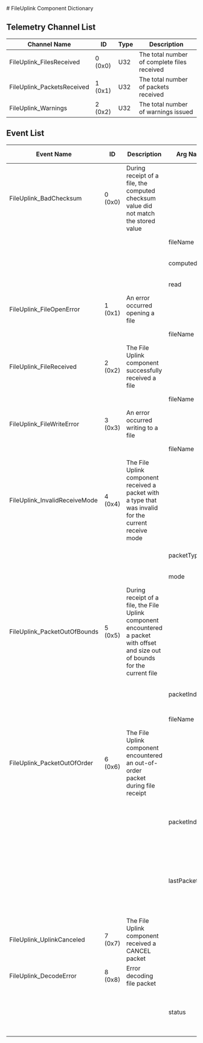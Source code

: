 <title>FileUplink Component Dictionary</title>
# FileUplink Component Dictionary


## Telemetry Channel List

|Channel Name|ID|Type|Description|
|---|---|---|---|
|FileUplink_FilesReceived|0 (0x0)|U32|The total number of complete files received|
|FileUplink_PacketsReceived|1 (0x1)|U32|The total number of packets received|
|FileUplink_Warnings|2 (0x2)|U32|The total number of warnings issued|

## Event List

|Event Name|ID|Description|Arg Name|Arg Type|Arg Size|Description
|---|---|---|---|---|---|---|
|FileUplink_BadChecksum|0 (0x0)|During receipt of a file, the computed checksum value did not match the stored value| | | | |
| | | |fileName|Fw::LogStringArg&|40|The file name|
| | | |computed|U32||The computed value|
| | | |read|U32||The value read|
|FileUplink_FileOpenError|1 (0x1)|An error occurred opening a file| | | | |
| | | |fileName|Fw::LogStringArg&|40|The name of the file|
|FileUplink_FileReceived|2 (0x2)|The File Uplink component successfully received a file| | | | |
| | | |fileName|Fw::LogStringArg&|40|The name of the file|
|FileUplink_FileWriteError|3 (0x3)|An error occurred writing to a file| | | | |
| | | |fileName|Fw::LogStringArg&|40|The name of the file|
|FileUplink_InvalidReceiveMode|4 (0x4)|The File Uplink component received a packet with a type that was invalid for the current receive mode| | | | |
| | | |packetType|U32||The type of the packet received|
| | | |mode|U32||The receive mode|
|FileUplink_PacketOutOfBounds|5 (0x5)|During receipt of a file, the File Uplink component encountered a packet with offset and size out of bounds for the current file| | | | |
| | | |packetIndex|U32||The sequence index of the packet|
| | | |fileName|Fw::LogStringArg&|40|The name of the file|
|FileUplink_PacketOutOfOrder|6 (0x6)|The File Uplink component encountered an out-of-order packet during file receipt| | | | |
| | | |packetIndex|U32||The sequence index of the out-of-order packet|
| | | |lastPacketIndex|U32||The sequence index of the last packet received before the out-of-order packet|
|FileUplink_UplinkCanceled|7 (0x7)|The File Uplink component received a CANCEL packet| | | | |
|FileUplink_DecodeError|8 (0x8)|Error decoding file packet| | | | |
| | | |status|I32||The sequence index of the out-of-order packet|
